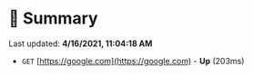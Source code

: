 # 📖 Summary
Last updated: **4/16/2021, 11:04:18 AM**

- `GET` [https://google.com](https://google.com) - **Up** (203ms)
